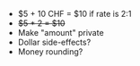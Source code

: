 -   $5 + 10 CHF = $10 if rate is 2:1
- ~~$5 * 2 = $10~~
-   Make "amount" private
-   Dollar side-effects?
-   Money rounding?
